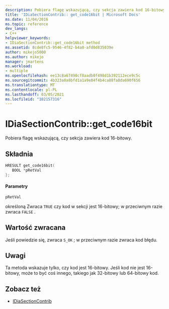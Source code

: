 ```yaml
---
description: Pobiera flagę wskazującą, czy sekcja zawiera kod 16-bitowy.
title: 'IDiaSectionContrib:: get_code16bit | Microsoft Docs'
ms.date: 11/04/2016
ms.topic: reference
dev_langs:
- C++
helpviewer_keywords:
- IDiaSectionContrib::get_code16bit method
ms.assetid: 8cde8fc5-9546-4f82-b4a8-afd0d835039e
author: mikejo5000
ms.author: mikejo
manager: jmartens
ms.workload:
- multiple
ms.openlocfilehash: ee13c8a67498cf8aadb0f498d1b392112ece9c5c
ms.sourcegitcommit: 4b323a8a8bfd1a1a9e84f4b4ca88fa8da690f656
ms.translationtype: MT
ms.contentlocale: pl-PL
ms.lasthandoff: 03/05/2021
ms.locfileid: "102157316"
---
```

# <a name="idiasectioncontribget_code16bit"></a>IDiaSectionContrib::get_code16bit
Pobiera flagę wskazującą, czy sekcja zawiera kod 16-bitowy.

## <a name="syntax"></a>Składnia

```C++
HRESULT get_code16bit(
   BOOL *pRetVal
};
```

#### <a name="parameters"></a>Parametry
 `pRetVal`

określoną Zwraca `TRUE` czy kod w sekcji jest 16-bitowy; w przeciwnym razie zwraca `FALSE` .

## <a name="return-value"></a>Wartość zwracana
 Jeśli powiedzie się, zwraca `S_OK` ; w przeciwnym razie zwraca kod błędu.

## <a name="remarks"></a>Uwagi
 Ta metoda wskazuje tylko, czy kod jest 16-bitowy. Jeśli kod nie jest 16-bitowy, może to być coś innego, takiego jak 32-bitowy lub 64-bitowy kod.

## <a name="see-also"></a>Zobacz też
- [IDiaSectionContrib](../../debugger/debug-interface-access/idiasectioncontrib.md)
